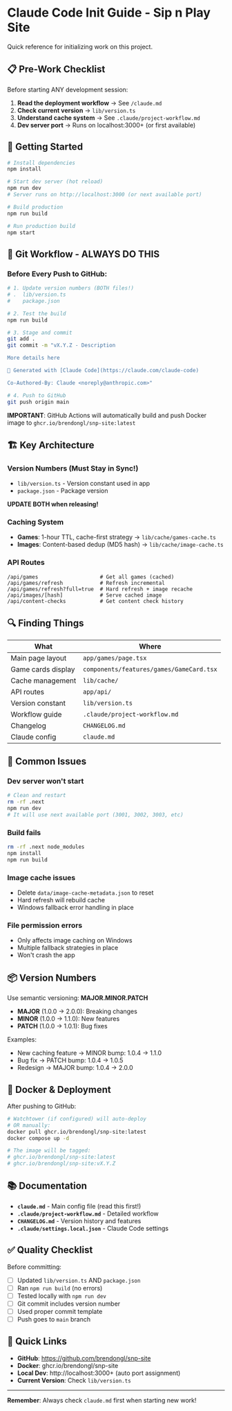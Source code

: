 # Claude Code Init Guide - Sip n Play Site

Quick reference for initializing work on this project.

## 📋 Pre-Work Checklist

Before starting ANY development session:

1. **Read the deployment workflow** → See `/claude.md`
2. **Check current version** → `lib/version.ts`
3. **Understand cache system** → See `.claude/project-workflow.md`
4. **Dev server port** → Runs on localhost:3000+ (or first available)

## 🚀 Getting Started

```bash
# Install dependencies
npm install

# Start dev server (hot reload)
npm run dev
# Server runs on http://localhost:3000 (or next available port)

# Build production
npm run build

# Run production build
npm start
```

## 📝 Git Workflow - ALWAYS DO THIS

### Before Every Push to GitHub:

```bash
# 1. Update version numbers (BOTH files!)
# .  lib/version.ts
#    package.json

# 2. Test the build
npm run build

# 3. Stage and commit
git add .
git commit -m "vX.Y.Z - Description

More details here

🤖 Generated with [Claude Code](https://claude.com/claude-code)

Co-Authored-By: Claude <noreply@anthropic.com>"

# 4. Push to GitHub
git push origin main
```

**IMPORTANT**: GitHub Actions will automatically build and push Docker image to `ghcr.io/brendongl/snp-site:latest`

## 🏗️ Key Architecture

### Version Numbers (Must Stay in Sync!)
- `lib/version.ts` - Version constant used in app
- `package.json` - Package version

**UPDATE BOTH when releasing!**

### Caching System
- **Games**: 1-hour TTL, cache-first strategy → `lib/cache/games-cache.ts`
- **Images**: Content-based dedup (MD5 hash) → `lib/cache/image-cache.ts`

### API Routes
```
/api/games                    # Get all games (cached)
/api/games/refresh            # Refresh incremental
/api/games/refresh?full=true  # Hard refresh + image recache
/api/images/[hash]            # Serve cached image
/api/content-checks           # Get content check history
```

## 🔍 Finding Things

| What | Where |
|------|-------|
| Main page layout | `app/games/page.tsx` |
| Game cards display | `components/features/games/GameCard.tsx` |
| Cache management | `lib/cache/` |
| API routes | `app/api/` |
| Version constant | `lib/version.ts` |
| Workflow guide | `.claude/project-workflow.md` |
| Changelog | `CHANGELOG.md` |
| Claude config | `claude.md` |

## 🐛 Common Issues

### Dev server won't start
```bash
# Clean and restart
rm -rf .next
npm run dev
# It will use next available port (3001, 3002, 3003, etc)
```

### Build fails
```bash
rm -rf .next node_modules
npm install
npm run build
```

### Image cache issues
- Delete `data/image-cache-metadata.json` to reset
- Hard refresh will rebuild cache
- Windows fallback error handling in place

### File permission errors
- Only affects image caching on Windows
- Multiple fallback strategies in place
- Won't crash the app

## 📦 Version Numbers

Use semantic versioning: **MAJOR.MINOR.PATCH**

- **MAJOR** (1.0.0 → 2.0.0): Breaking changes
- **MINOR** (1.0.0 → 1.1.0): New features
- **PATCH** (1.0.0 → 1.0.1): Bug fixes

Examples:
- New caching feature → MINOR bump: 1.0.4 → 1.1.0
- Bug fix → PATCH bump: 1.0.4 → 1.0.5
- Redesign → MAJOR bump: 1.0.4 → 2.0.0

## 🐳 Docker & Deployment

After pushing to GitHub:

```bash
# Watchtower (if configured) will auto-deploy
# OR manually:
docker pull ghcr.io/brendongl/snp-site:latest
docker compose up -d

# The image will be tagged:
# ghcr.io/brendongl/snp-site:latest
# ghcr.io/brendongl/snp-site:vX.Y.Z
```

## 📚 Documentation

- **`claude.md`** - Main config file (read this first!)
- **`.claude/project-workflow.md`** - Detailed workflow
- **`CHANGELOG.md`** - Version history and features
- **`.claude/settings.local.json`** - Claude Code settings

## ✅ Quality Checklist

Before committing:
- [ ] Updated `lib/version.ts` AND `package.json`
- [ ] Ran `npm run build` (no errors)
- [ ] Tested locally with `npm run dev`
- [ ] Git commit includes version number
- [ ] Used proper commit template
- [ ] Push goes to `main` branch

## 🔗 Quick Links

- **GitHub**: https://github.com/brendongl/snp-site
- **Docker**: ghcr.io/brendongl/snp-site
- **Local Dev**: http://localhost:3000+ (auto port assignment)
- **Current Version**: Check `lib/version.ts`

---

**Remember**: Always check `claude.md` first when starting new work!
